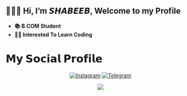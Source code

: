 ## 🙋🏼‍♂️ Hi, I’m 𝙎𝙃𝘼𝘽𝙀𝙀𝘽, Welcome to my Profile
- **📚 B.COM Student**
- **🧑‍💻 Interested To Learn Coding**

# 𝗠𝘆 𝗦𝗼𝗰𝗶𝗮𝗹 𝗣𝗿𝗼𝗳𝗶𝗹𝗲
<p align="center">
<a href="https://www.instagram.com/shabeeb"><img alt="Instagram" src="https://img.shields.io/badge/shabeeb-%23E4405F.svg?&style=for-the-badge&logo=Instagram&logoColor=white"/></a>
<a href="https://t.me/shabeebyxx"><img alt="Telegram" src="https://img.shields.io/badge/shabeeb-2CA5E0?style=for-the-badge&logo=telegram&logoColor=white"/></a>
</p>

<p align="center">
<img src="https://github-readme-stats.vercel.app/api?username=shabeebmdx&theme=highcontrast" align="center">
</p>
